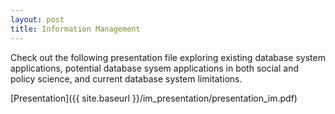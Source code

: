 ```yaml
---
layout: post
title: Information Management
---
```

Check out the following presentation file exploring existing database system applications, potential database sysem applications in both social and policy science, and current database system limitations.

[Presentation]({{ site.baseurl }}/im_presentation/presentation_im.pdf)
